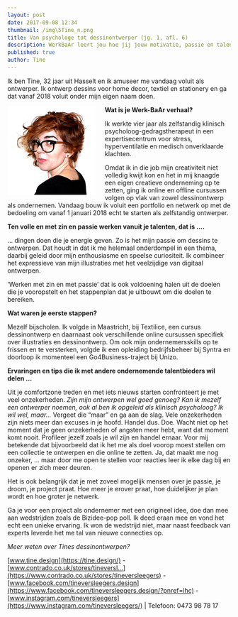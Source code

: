 ```yaml
---
layout: post
date: 2017-09-08 12:34
thumbnail: /img\5Tine_n.png
title: Van psychologe tot dessinontwerper (jg. 1, afl. 6)
description: WerkBaAr leert jou hoe jij jouw motivatie, passie en talent onder woorden brengt en hoe je jouw werkdroom verwerkt tot een WerkBaAr verhaal.
published: true
author: Tine
---
```


Ik ben Tine, 32 jaar uit Hasselt en ik amuseer me vandaag voluit als ontwerper. Ik ontwerp dessins voor home decor, textiel en stationery en ga dat vanaf 2018 voluit onder mijn eigen naam doen.

<img alt="Tine" class="img-responsive" style="float: left;margin:0 20px 15px 0" src="/img\5Tine_n.png">

**Wat is je Werk-BaAr verhaal?**

Ik werkte vier jaar als zelfstandig klinisch psycholoog-gedragstherapeut in een expertisecentrum voor stress, hyperventilatie en medisch onverklaarde klachten. 

Omdat ik in die job mijn creativiteit niet volledig kwijt kon en het in mij knaagde een eigen creatieve onderneming op te zetten, ging ik online en offline cursussen volgen op vlak van zowel dessinontwerp als ondernemen. Vandaag bouw ik voluit een portfolio en netwerk op met de bedoeling om vanaf 1 januari 2018 echt te starten als zelfstandig ontwerper.

**Ten volle en met zin en passie werken vanuit je talenten, dat is ....**

… dingen doen die je energie geven. Zo is het mijn passie om dessins te ontwerpen. Dat houdt in dat ik me helemaal onderdompel in een thema, daarbij geleid door mijn enthousiasme en speelse curiositeit. Ik combineer het expressieve van mijn illustraties met het veelzijdige van digitaal ontwerpen. 

‘Werken met zin en met passie’ dat is ook voldoening halen uit de doelen die je vooropstelt en het stappenplan dat je uitbouwt om die doelen te bereiken.

**Wat waren je eerste stappen?**

Mezelf bijscholen. Ik volgde in Maastricht, bij Textilice, een cursus dessinontwerp en daarnaast ook verschillende online cursussen specifiek over illustraties en dessinontwerp. Om ook mijn ondernemersskills op te frissen en te versterken, volgde ik een opleiding bedrijfsbeheer bij Syntra en doorloop ik momenteel een Go4Business-traject bij Unizo.

**Ervaringen en tips die ik met andere ondernemende talentbieders wil delen ...**

Uit je comfortzone treden en met iets nieuws starten confronteert je met veel onzekerheden. *Zijn mijn ontwerpen wel goed genoeg? Kan ik mezelf een ontwerper noemen, ook al ben ik opgeleid als klinisch psycholoog? Ik wil wel, maar…* Vergeet die “maar” en ga aan de slag. Vele onzekerheden zijn niets meer dan excuses in je hoofd. Handel dus. Doe. Wacht niet op het moment dat je geen onzekerheden of angsten meer hebt, want dat moment komt nooit. Profileer jezelf zoals je wil zijn en handel ernaar.  Voor mij betekende dat bijvoorbeeld dat ik het me als doel voorop moest stellen om een collectie te ontwerpen en die online te zetten. Ja, dat maakt me nog onzeker, … maar door me open te stellen voor reacties leer ik elke dag bij en openen er zich meer deuren.

Het is ook belangrijk dat je met zoveel mogelijk mensen over je passie, je droom, je project praat. Hoe meer je erover praat, hoe duidelijker je plan wordt en hoe groter je netwerk. 

Ga je voor een project als ondernemer met een origineel idee, doe dan mee aan wedstrijden zoals de Bizidee-pop poll. Ik deed eraan mee en vond het echt een unieke ervaring. Ik won de wedstrijd niet, maar naast feedback van experts leverde het me tal van nieuwe connecties op.

*Meer weten over Tines dessinontwerpen?* 

[www.tine.design](https://tine.design/) -  [www.contrado.co.uk/stores/tineversl...](https://www.contrado.co.uk/stores/tineversleegers) - [www.facebook.com/tineversleegers.design](https://www.facebook.com/tineversleegers.design/?pnref=lhc) - [www.instagram.com/tineversleegers](https://www.instagram.com/tineversleegers/)  | Telefoon:   0473 98 78 17 

